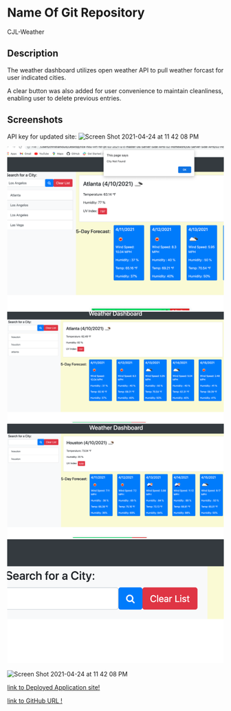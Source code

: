 # Name Of Git Repository
CJL-Weather

## Description

The weather dashboard utilizes open weather API to pull weather forcast for user indicated cities.

A clear button was also added for user convenience to maintain cleanliness, enabling user to delete previous entries.


## Screenshots
API key for updated site:
<img width="1030" alt="Screen Shot 2021-04-24 at 11 42 08 PM" src="https://user-images.githubusercontent.com/77083360/115981090-ea345200-a556-11eb-82bf-959c9f74dbca.png">

![Screenshot 1](Assets/ss1.png)
![Screenshot 2](Assets/ss2.png)
![Screenshot 3](Assets/ss3.png)
![Screenshot 4](Assets/ss4.png)

<img width="1030" alt="Screen Shot 2021-04-24 at 11 42 08 PM" src="https://user-images.githubusercontent.com/77083360/115981090-ea345200-a556-11eb-82bf-959c9f74dbca.png">


[link to Deployed Application site!](https://clouis12.github.io/)

[link to GitHub URL !](https://github.com/Clouis12/CJL-Weather)

